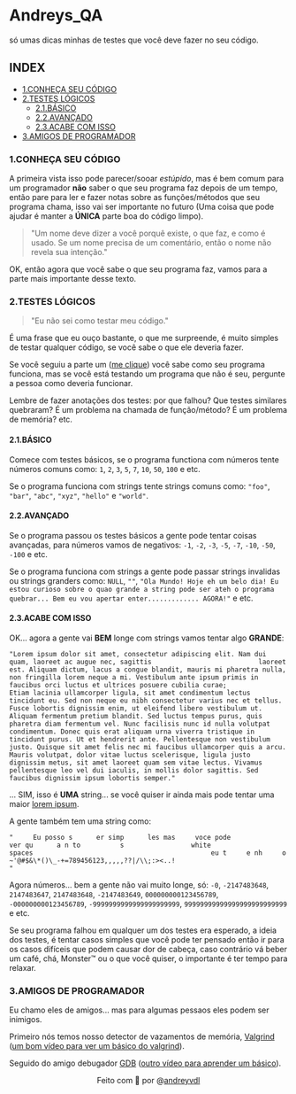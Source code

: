 # Andreys_QA

só umas dicas minhas de testes que você deve fazer no seu código.

## INDEX

- [1.CONHEÇA SEU CÓDIGO](https://github.com/andreyvdl/Andreys_QA#1know-your-code)   
- [2.TESTES LÓGICOS](https://github.com/andreyvdl/Andreys_QA#2logical-tests)   
    - [2.1.BÁSICO](https://github.com/andreyvdl/Andreys_QA#21basic)   
    - [2.2.AVANÇADO](https://github.com/andreyvdl/Andreys_QA#22advanced)
    - [2.3.ACABE COM ISSO](https://github.com/andreyvdl/Andreys_QA#23finish-it)   
- [3.AMIGOS DE PROGRAMADOR](https://github.com/andreyvdl/Andreys_QA#3programmer-friends)   

### 1.CONHEÇA SEU CÓDIGO   

A primeira vista isso pode parecer/sooar _estúpido_, mas é bem comum para um programador **não** saber o que seu programa faz depois de um tempo, então pare para ler e fazer notas sobre as funções/métodos que seu programa chama, isso vai ser importante no futuro (Uma coisa que pode ajudar é manter a **ÚNICA** parte boa do código limpo).   

> "Um nome deve dizer a você porquê existe, o que faz, e como é usado. Se um nome precisa de um comentário, então o nome não revela sua intenção."   

OK, então agora que você sabe o que seu programa faz, vamos para a parte mais importante desse texto.   

### 2.TESTES LÓGICOS   

> "Eu não sei como testar meu código."   

É uma frase que eu ouço bastante, o que me surpreende, é muito simples de testar qualquer código, se você sabe o que ele deveria fazer.   

Se você seguiu a parte um ([me clique]()) você sabe como seu programa funciona, mas se você está testando um programa que não é seu, pergunte a pessoa como deveria funcionar.   

Lembre de fazer anotações dos testes: por que falhou? Que testes similares quebraram? É um problema na chamada de função/método? É um problema de memória? etc.

#### 2.1.BÁSICO   

Comece com testes básicos, se o programa functiona com números tente números comuns como: `1`, `2`, `3`, `5`, `7`, `10`, `50`, `100` e etc.   

Se o programa funciona com strings tente strings comuns como: `"foo"`, `"bar"`, `"abc"`, `"xyz"`, `"hello"` e `"world"`.   

#### 2.2.AVANÇADO   

Se o programa passou os testes básicos a gente pode tentar coisas avançadas, para números vamos de negativos: `-1`, `-2`, `-3`, `-5`, `-7`, `-10`, `-50`, `-100` e etc.   

Se o programa funciona com strings a gente pode passar strings invalidas ou strings granders como: `NULL`, `""`, `"Ola Mundo! Hoje eh um belo dia! Eu estou curioso sobre o quao grande a string pode ser ateh o programa quebrar... Bem eu vou apertar enter............. AGORA!"` e etc.   

#### 2.3.ACABE COM ISSO   

OK... agora a gente vai **BEM** longe com strings vamos tentar algo **GRANDE**:   
```
"Lorem ipsum dolor sit amet, consectetur adipiscing elit. Nam dui quam, laoreet ac augue nec, sagittis                           laoreet est. Aliquam dictum, lacus a congue blandit, mauris mi pharetra nulla, non fringilla lorem neque a mi. Vestibulum ante ipsum primis in faucibus orci luctus et ultrices posuere cubilia curae;                                        Etiam lacinia ullamcorper ligula, sit amet condimentum lectus tincidunt eu. Sed non neque eu nibh consectetur varius nec et tellus. Fusce lobortis dignissim enim, ut eleifend libero vestibulum ut. Aliquam fermentum pretium blandit. Sed luctus tempus purus, quis pharetra diam fermentum vel. Nunc facilisis nunc id nulla volutpat condimentum. Donec quis erat aliquam urna viverra tristique in tincidunt purus. Ut et hendrerit ante. Pellentesque non vestibulum justo. Quisque sit amet felis nec mi faucibus ullamcorper quis a arcu. Mauris volutpat, dolor vitae luctus scelerisque, ligula justo dignissim metus, sit amet laoreet quam sem vitae lectus. Vivamus pellentesque leo vel dui iaculis, in mollis dolor sagittis. Sed faucibus dignissim ipsum lobortis semper."   
```
... SIM, isso é **UMA** string... se você quiser ir ainda mais pode tentar uma maior [lorem ipsum](https://lipsum.com).   

A gente também tem uma string como:   
```
"     Eu posso s      er simp      les mas     voce pode                    ver qu      a n to          s                 white                                                                                                  spaces                                             eu t     e nh     o   ~'@#$&\*()\_-+=789456123,,,,,??|/\\;:><..!                                          "   
```
Agora números... bem a gente não vai muito longe, só: `-0`, `-2147483648`, `2147483647`, `2147483648`, `-2147483649`, `000000000123456789`, `-000000000123456789`, `-9999999999999999999999`, `99999999999999999999999999` e etc.   

Se seu programa falhou em qualquer um dos testes era esperado, a ideia dos testes, é tentar casos simples que você pode ter pensado então ir para os casos difíceis que podem causar dor de cabeça, caso contrário vá beber um café, chá, Monster™️ ou o que você quiser, o importante é ter tempo para relaxar.   

### 3.AMIGOS DE PROGRAMADOR   

Eu chamo eles de amigos... mas para algumas pessaos eles podem ser inimigos.   

Primeiro nós temos nosso detector de vazamentos de memória, [Valgrind](https://valgrind.org) ([um bom vídeo para ver um básico do valgrind](https://www.youtube.com/watch?v=DyqstSE470s)).   

Seguido do amigo debugador [GDB](https://sourceware.org/gdb) ([outro vídeo para aprender um básico](https://www.youtube.com/watch?v=gFCQ37jVN3g)).   

<p align="center">
    Feito com 🧠 por @<a href="https://github.com/andreyvdl">andreyvdl</a>
</p>
